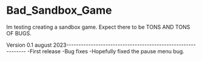 # Bad_Sandbox_Game
Im testing creating a sandbox game.
Expect there to be TONS AND TONS OF BUGS.

Version 0.1 august 2023-------------------------------------------------------------
-First release
-Bug fixes
-Hopefully fixed the pause menu bug.
